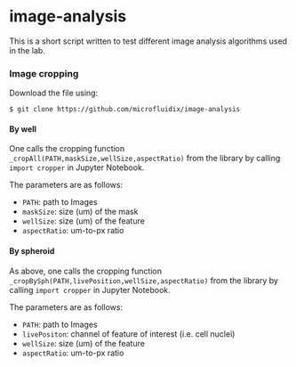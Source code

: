 # image-analysis

This is a short script written to test different image analysis algorithms used in the lab.

### Image cropping

Download the file using:

```
$ git clone https://github.com/microfluidix/image-analysis
```

#### By well

One calls the cropping function `_cropAll(PATH,maskSize,wellSize,aspectRatio)` from the library by calling `import cropper` in Jupyter Notebook.

The parameters are as follows:

 - `PATH`: path to Images
 - `maskSize`: size (um) of the mask
 - `wellSize`: size (um) of the feature
 - `aspectRatio`: um-to-px ratio

#### By spheroid

As above, one calls the cropping function `_cropBySph(PATH,livePosition,wellSize,aspectRatio)` from the library by calling `import cropper` in Jupyter Notebook.

The parameters are as follows:

 - `PATH`: path to Images
 - `livePositon`: channel of feature of interest (i.e. cell nuclei)
 - `wellSize`: size (um) of the feature
 - `aspectRatio`: um-to-px ratio
